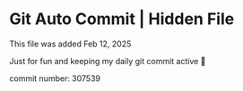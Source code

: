 # Git Auto Commit | Hidden File

This file was added Feb 12, 2025

Just for fun and keeping my daily git commit active 🤪

commit number: 307539
